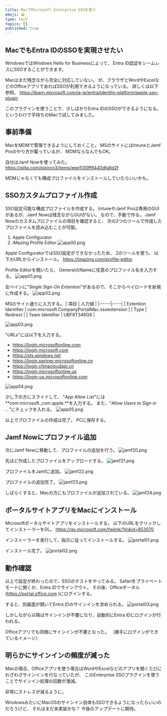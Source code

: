 ```yaml
---
title: MacでMicrosoft Enterprise SSOを使う
emoji: 😀
type: tech
topics: []
published: true
---
```

## MacでもEntra IDのSSOを実現させたい
WindowsではWindows Hello for Businessによって、
Entra ID認証をシームレスにSSOすることができます。

Macはまだ残念ながら完全に対応していない。
が、ブラウザとWordやExcelなどのOfficeアプリであればSSOが利用できるようになっている。
詳しくは以下参照。
https://learn.microsoft.com/ja-jp/entra/identity-platform/apple-sso-plugin

このプラグインを使うことで、少しばかりEntra IDのSSOができるようになる。
というわけで手持ちのMacで試してみました。

## 事前準備
MacをMDMで管理できるようにしておくこと。
MSのサイトにはIntuneとJamf Proのやり方が載っているが、
MDMならなんでもOK。

自分はJamf Nowを使ってみた。
https://qiita.com/pipiron3/items/eee1130ff9440dfa8d2f

MDMじゃなくても構成プロファイルをインストールしていたらいいかも。

## SSOカスタムプロファイル作成
SSO設定可能な構成プロファイルを作成する。
IntuneやJamf Proは専用のGUIがあるが、Jamf Nowは残念ながらGUIがない。
なので、手動で作る。
Jamf Nowのカスタムプロファイルの項目を確認すると、
次の2つのツールで作成したプロファイルを読み込むことが可能。
1. Apple Configurator
2. iMazing Profile Editor
![app00.png](https://qiita-image-store.s3.ap-northeast-1.amazonaws.com/0/329638/30268016-c7a0-35f8-d644-87902572fb7a.png)

Apple ConfiguratorではSSO設定ができなかったため、
2のツールを使う。
以下のURLからインストール。
https://imazing.com/profile-editor

Profile Editorを開いたら、
GeneralのNameに任意のプロファイル名を入力する。
![app01.png](https://qiita-image-store.s3.ap-northeast-1.amazonaws.com/0/329638/6e3f31d7-4729-393a-983e-03cb5364b580.png)

左ペインに"*Single Sign-On Extention*"があるので、そこからペイロードを新規に作成する。
![app02.png](https://qiita-image-store.s3.ap-northeast-1.amazonaws.com/0/329638/fa636182-dd26-ec8a-fd68-403babb2b225.png)

MSのサイト通りに入力する。
| 項目 | 入力値 | 
|:-----|:----|
| Extention Identifier | com.microsoft.CompanyPortalMac.ssoextension |
| Type | Redirect |
| Team Identifier | UBF8T346G9 |

![app03.png](https://qiita-image-store.s3.ap-northeast-1.amazonaws.com/0/329638/349437b3-9e7b-91cb-1771-2a2382791443.png)


"*URLs*"には以下を入力する。
- https://login.microsoftonline.com
- https://login.microsoft.com
- https://sts.windows.net
- https://login.partner.microsoftonline.cn
- https://login.chinacloudapi.cn
- https://login.microsoftonline.us
- https://login-us.microsoftonline.com

![app04.png](https://qiita-image-store.s3.ap-northeast-1.amazonaws.com/0/329638/b428a4ee-da6e-f489-3316-e0e33ea66f49.png)

少し下の方にスライドして、
"*App Allow List*"には**com.microsoft.,com.apple.**を入力する。
また、"*Allow Users to Sign in ...*"にチェックを入れる。
![app05.png](https://qiita-image-store.s3.ap-northeast-1.amazonaws.com/0/329638/1333f48e-4ced-f3ac-acbc-3a49e5d42cdc.png)

以上でプロファイルの作成は完了。
PCに保存する。

## Jamf Nowにプロファイル追加
次にJamf Nowに移動して、プロファイルの追加を行う。
![jamf20.png](https://qiita-image-store.s3.ap-northeast-1.amazonaws.com/0/329638/571b6423-3b7b-1cfe-b247-39ebe0c4a51a.png)

先ほど作成したプロファイルをアップロードする。
![jamf21.png](https://qiita-image-store.s3.ap-northeast-1.amazonaws.com/0/329638/fc686266-1288-107a-e8a0-38282ba554ff.png)

プロファイルをJamfに追加。
![jamf22.png](https://qiita-image-store.s3.ap-northeast-1.amazonaws.com/0/329638/7d09b023-a7d5-000f-4207-3ca69bf4b6c4.png)

プロファイルの追加完了。
![jamf23.png](https://qiita-image-store.s3.ap-northeast-1.amazonaws.com/0/329638/2376715d-65d4-1dfc-7da8-960ee99db2eb.png)

しばらくすると、Macの方にもプロファイルが追加されている。
![jamf24.png](https://qiita-image-store.s3.ap-northeast-1.amazonaws.com/0/329638/46d50933-911d-ecc7-a15d-ddd1e3671aa2.png)

## ポータルサイトアプリをMacにインストール
Microsoftポータルサイトアプリをインストールする。
以下のURLをクリックしてインストーラーをDL。
https://go.microsoft.com/fwlink/?linkid=853070

インストーラーを実行して、指示に従ってインストールする。
![portal01.png](https://qiita-image-store.s3.ap-northeast-1.amazonaws.com/0/329638/29ab50b7-1e9c-8dad-a23f-be894cfa6b9f.png)

インストール完了。
![portal02.png](https://qiita-image-store.s3.ap-northeast-1.amazonaws.com/0/329638/78523f21-b792-4dbe-600f-431b81538bc9.png)

## 動作確認
以上で設定が終わったので、SSOのテストをやってみる。
Safariをプライベートモードに開くか、Entra IDでサインアウト。
その後、Officeポータル(https://portal.office.com )にログインする。

すると、別画面が開いてEntra IDのサインインを求められる。
![portal03.png](https://qiita-image-store.s3.ap-northeast-1.amazonaws.com/0/329638/f3b8e075-5a1b-916b-a8a1-fc3e92a21c97.png)

しかしながら以降はサインインが不要になり、自動的にEntra IDにログインが行われる。

Officeアプリでも同様にサインインが不要となった。
（勝手にログインができているイメージ）

## 明らかにサインインの頻度が減った
Macの場合、Officeアプリを使う場合はWordやExcelなどのアプリを開くたびに
わざわざサインインを行なっていたが、
このEnterprise SSOプラグインを使うことでサインイン処理の回数が激減。

非常にストレスが減るように。

WindowsみたいにMacOSのサインイン自体もSSOできるようになったらいいのだろうけど、
それはまだ未実装かな？
今後のアップデートに期待。